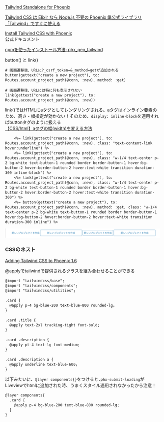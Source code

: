 [Tailwind Standalone for Phoenix](https://fly.io/phoenix-files/tailwind-standalone/)

[Tailwind CSS は Elixir なら Node.js 不要の Phoenix 準公式ライブラリ「Tailwind」ですぐに使える](https://qiita.com/piacerex/items/c2e6b1763fbcc7679e67)

[Install Tailwind CSS with Phoenix](https://tailwindcss.com/docs/guides/phoenix)  
公式ドキュメント

[npmを使ったインストール方法: phx_gen_tailwind](https://github.com/kevinlang/phx_gen_tailwind)


button() と link()

```
# 画面遷移後、URLに?_csrf_token=&_method=getが追加される
button(gettext("create a new project"), to: Routes.account_project_path(@conn, :new), method: :get)

# 画面遷移後、URLには特に何も表示されない
link(gettext("create a new project"), to: Routes.account_project_path(@conn, :new))
```

link()ではHTMLにaタグとしてレンダリングされる。aタグはインライン要素のため、高さ・幅指定が効かない！そのため、`display: inline-block`を適用すればbuttonタグのように扱える  
[【CSS/html】aタグの幅(width)を変える方法](https://csshtml.work/a-width/)

```
    <%= link(gettext("create a new project"), to: Routes.account_project_path(@conn, :new), class: "text-content-link hover:underline") %>
    <%= link(gettext("create a new project"), to: Routes.account_project_path(@conn, :new), class: "w-1/4 text-center p-2 bg-white text-button-1 rounded border border-button-1 hover:bg-button-2 hover:border-button-2 hover:text-white transition duration-300 inline-block") %>
    <%= link(gettext("create a new project"), to: Routes.account_project_path(@conn, :new), class: "w-1/4 text-center p-2 bg-white text-button-1 rounded border border-button-1 hover:bg-button-2 hover:border-button-2 hover:text-white transition duration-300") %>
    <%= button(gettext("create a new project"), to: Routes.account_project_path(@conn, :new), method: :get, class: "w-1/4 text-center p-2 bg-white text-button-1 rounded border border-button-1 hover:bg-button-2 hover:border-button-2 hover:text-white transition duration-300 inline") %>
```

![img](assets/img1.png)

### CSSのネスト

[Adding Tailwind CSS to Phoenix 1.6](https://pragmaticstudio.com/tutorials/adding-tailwind-css-to-phoenix)

@applyでtailwindで提供されるクラスを組み合わせることができる

```
@import "tailwindcss/base";
@import "tailwindcss/components";
@import "tailwindcss/utilities";

.card {
  @apply p-4 bg-blue-200 text-blue-800 rounded-lg;
}

.card .title {
  @apply text-2xl tracking-tight font-bold;
}

.card .description {
  @apply pt-4 text-lg font-medium;
}

.card .description a {
  @apply underline text-blue-600;
}
```

以下みたいに、`@layer components{}`をつけると`.phx-submit-loading`がLiveviewでhtmlに追加された時、うまくスタイル適用されなかったから注意！

```
@layer components{
  .card {
    @apply p-4 bg-blue-200 text-blue-800 rounded-lg;
  }
}
```
